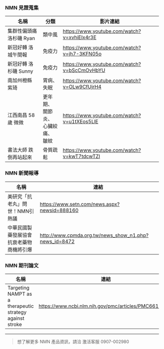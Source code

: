 ### NMN 見證蒐集

| 名稱 | 分類 | 影片連結 |
| --- | --- | --- |
| 集群性偏頭痛 洛杉磯 Ryan | 類中風 | https://www.youtube.com/watch?v=xvhiEIx4r3E |
| 新冠好轉 洛城午間報 | 免疫力 | https://www.youtube.com/watch?v=jh7-3KFN05o |
| 新冠好轉 洛杉磯 Sunny | 免疫力 | https://www.youtube.com/watch?v=bScCmOvHbYU |
| 南加州橙縣 紫琦 | 胃病、<br>失眠 | https://www.youtube.com/watch?v=OLw9CfUjrH4 |
| 江西南昌 58歲 微微 | 更年期、<br>關節炎、<br>心臟絞痛、<br>皺紋 | https://www.youtube.com/watch?v=u1tXEos5LlE |
| 書法大師 跌倒再站起來 | 骨質疏鬆 | https://www.youtube.com/watch?v=kwT7tdcwTZI |

### NMN 新聞報導

| 名稱 | 連結 |
| --- | --- |
| 美研究「抗老丸」問世！NMN引熱議 | https://www.setn.com/news.aspx?newsid=888160 |
| 中華民國製藥發展協會<br>抗衰老藥物商機將引爆 | http://www.cpmda.org.tw/news_show_n1.php?news_id=8472 |

### NMN 期刊論文

| 名稱 | 連結 |
| --- | --- |
| Targeting NAMPT as a therapeutic strategy against stroke | https://www.ncbi.nlm.nih.gov/pmc/articles/PMC6613878/ |

---

> 想了解更多 NMN 產品資訊，請洽 激活客服 0907-002980
